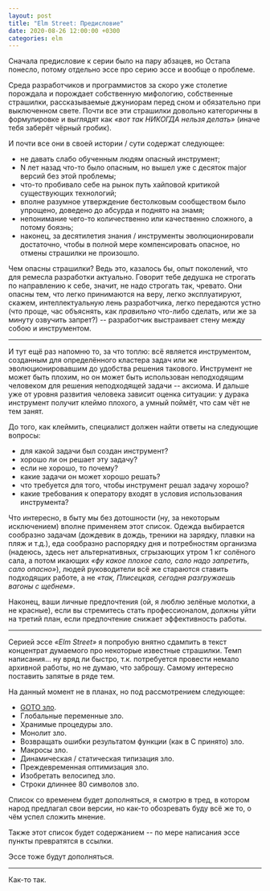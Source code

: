 ```yaml
---
layout: post
title: "Elm Street: Предисловие"
date: 2020-08-26 12:00:00 +0300
categories: elm
---
```

Сначала предисловие к серии было на пару абзацев, но Остапа понесло, потому отдельно эссе про серию эссе и вообще о проблеме.

Среда разработчиков и программистов за скоро уже столетие порождала и порождает собственную мифологию, собственные страшилки, рассказываемые джуниорам перед сном и обязательно при выключенном свете. Почти все эти страшилки довольно категоричны в формулировке и выглядят как *«вот так НИКОГДА нельзя делать»* (иначе тебя заберёт чёрный гробик).

И почти все они в своей истории / сути содержат следующее:
* не давать слабо обученным людям опасный инструмент;
* N лет назад что-то было опасным, но вышел уже с десяток major версий без этой проблемы;
* что-то пробивало себе на рынок путь хайповой критикой существующих технологий;
* вполне разумное утверждение бестолковым сообществом было упрощено, доведено до абсурда и поднято на знамя;
* непонимание чего-то количественно или качественно сложного, а потому боязнь;
* наконец, за десятилетия знания / инструменты эволюционировали достаточно, чтобы в полной мере компенсировать опасное, но отмены страшилки не произошло.

Чем опасны страшилки? Ведь это, казалось бы, опыт поколений, что для ремесла разработки актуально. Говорит тебе дедушка не строгать по направлению к себе, значит, не надо строгать так, чревато. Они опасны тем, что легко принимаются на веру, легко эксплуатируют, скажем, интеллектуальную лень разработчика, легко передаются устно (что проще, час объяснять, как *правильно* что-либо сделать, или же за минуту озвучить запрет?) -- разработчик выстраивает стену между собою и инструментом.

---

И тут ещё раз напомню то, за что топлю: всё является инструментом, созданным для определённого кластера задач или же эволюционировавшим до удобства решения такового. Инструмент не может быть плохим, но он может быть использован неподходящим человеком для решения неподходящей задачи -- аксиома. И дальше уже от уровня развития человека зависит оценка ситуации: у дурака инструмент получит клеймо плохого, а умный поймёт, что сам чёт не тем занят.

До того, как клеймить, специалист должен найти ответы на следующие вопросы:
* для какой задачи был создан инструмент?
* хорошо ли он решает эту задачу?
* если не хорошо, то почему?
* какие задачи он может хорошо решать?
* что требуется для того, чтобы инструмент решал задачу хорошо?
* какие требования к оператору входят в условия использования инструмента?

Что интересно, в быту мы без дотошности (ну, за некоторым исключением) вполне применяем этот список. Одежда выбирается сообразно задачам (дождевик в дождь, треники на зарядку, плавки на пляж и т.д.), еда сообразно распорядку дня и потребностям организма (надеюсь, здесь нет альтернативных, сгрызающих утром 1 кг солёного сала, а потом икающих *«фу какое плохое сало, сало надо запретить, сало опасно»*), людей руководители всё же стараются ставить подходящих работе, а не *«так, Плисецкая, сегодня разгружаешь вагоны с щебнем»*.

Наконец, ваши личные предпочтения (ой, я люблю зелёные молотки, а не красные), если вы стремитесь стать профессионалом, должны уйти на третий план, если предпочтение снижает эффективность работы.

---

Серией эссе *«Elm Street»* я попробую внятно сдампить в текст концентрат думаемого про некоторые известные страшилки. Темп написания... ну вряд ли быстро, т.к. потребуется провести немало архивной работы, но не думаю, что заброшу. Самому интересно поставить запятые в ряде тем.

На данный момент не в планах, но под рассмотрением следующее:
* [GOTO зло](/2020/08/26/elm-goto/).
* Глобальные переменные зло.
* Хранимые процедуры зло.
* Монолит зло.
* Возвращать ошибки результатом функции (как в C принято) зло.
* Макросы зло.
* Динамическая / статическая типизация зло.
* Преждевременная оптимизация зло.
* Изобретать велосипед зло.
* Строки длиннее 80 символов зло.

Список со временем будет дополняться, я смотрю в тред, в котором народ предлагал свои версии, но как-то обозревать буду всё же то, о чём успел сложить мнение.

Также этот список будет содержанием -- по мере написания эссе пункты превратятся в ссылки.

Эссе тоже будут дополняться.

---

Как-то так.
